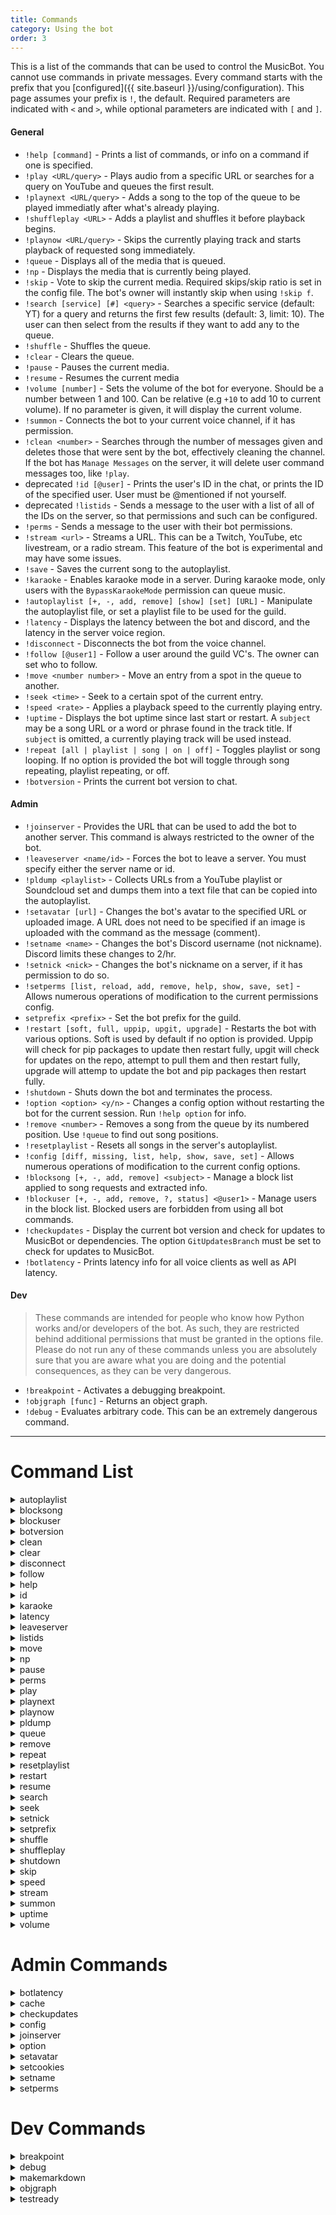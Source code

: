 ```yaml
---
title: Commands
category: Using the bot
order: 3
---
```


This is a list of the commands that can be used to control the MusicBot. You cannot use commands in private messages. Every command starts with the prefix that you [configured]({{ site.baseurl }}/using/configuration). This page assumes your prefix is `!`, the default. Required parameters are indicated with `<` and `>`, while optional parameters are indicated with `[` and `]`.

#### General

- `!help [command]` - Prints a list of commands, or info on a command if one is specified.
- `!play <URL/query>` - Plays audio from a specific URL or searches for a query on YouTube and queues the first result.
- `!playnext <URL/query>` - Adds a song to the top of the queue to be played immediatly after what's already playing.
- `!shuffleplay <URL>` - Adds a playlist and shuffles it before playback begins. 
- `!playnow <URL/query>` - Skips the currently playing track and starts playback of requested song immediately.
- `!queue` - Displays all of the media that is queued.
- `!np` - Displays the media that is currently being played.
- `!skip` - Vote to skip the current media. Required skips/skip ratio is set in the config file. The bot's owner will instantly skip when using `!skip f`.
- `!search [service] [#] <query>` - Searches a specific service (default: YT) for a query and returns the first few results (default: 3, limit: 10). The user can then select from the results if they want to add any to the queue.
- `!shuffle` - Shuffles the queue.
- `!clear` - Clears the queue.
- `!pause` - Pauses the current media.
- `!resume` - Resumes the current media
- `!volume [number]` - Sets the volume of the bot for everyone. Should be a number between 1 and 100. Can be relative (e.g `+10` to add 10 to current volume). If no parameter is given, it will display the current volume.
- `!summon` - Connects the bot to your current voice channel, if it has permission.
- `!clean <number>` - Searches through the number of messages given and deletes those that were sent by the bot, effectively cleaning the channel. If the bot has `Manage Messages` on the server, it will delete user command messages too, like `!play`.
- <span class="badge warn">deprecated</span> `!id [@user]` - Prints the user's ID in the chat, or prints the ID of the specified user. User must be @mentioned if not yourself.
- <span class="badge warn">deprecated</span> `!listids` - Sends a message to the user with a list of all of the IDs on the server, so that permissions and such can be configured.
- `!perms` - Sends a message to the user with their bot permissions.
- `!stream <url>` - Streams a URL. This can be a Twitch, YouTube, etc livestream, or a radio stream. This feature of the bot is experimental and may have some issues.
- `!save` - Saves the current song to the autoplaylist.
- `!karaoke` - Enables karaoke mode in a server. During karaoke mode, only users with the `BypassKaraokeMode` permission can queue music.
- `!autoplaylist [+, -, add, remove] [show] [set] [URL]` - Manipulate the autoplaylist file, or set a playlist file to be used for the guild.
- `!latency` - Displays the latency between the bot and discord, and the latency in the server voice region.
- `!disconnect` - Disconnects the bot from the voice channel.
- `!follow [@user1]` - Follow a user around the guild VC's. The owner can set who to follow. 
- `!move <number number>` - Move an entry from a spot in the queue to another.
- `!seek <time>` - Seek to a certain spot of the current entry. 
- `!speed <rate>` - Applies a playback speed to the currently playing entry. 
- `!uptime` - Displays the bot uptime since last start or restart. 
A `subject` may be a song URL or a word or phrase found in the track title.
If `subject` is omitted, a currently playing track will be used instead.
- `!repeat [all | playlist | song | on | off]` -   Toggles playlist or song looping.
If no option is provided the bot will toggle through song repeating, playlist repeating, or off.
- `!botversion` - Prints the current bot version to chat.


#### Admin

- `!joinserver` - Provides the URL that can be used to add the bot to another server. This command is always restricted to the owner of the bot.
- `!leaveserver <name/id>` - Forces the bot to leave a server. You must specify either the server name or id.
- `!pldump <playlist>` - Collects URLs from a YouTube playlist or Soundcloud set and dumps them into a text file that can be copied into the autoplaylist.
- `!setavatar [url]` - Changes the bot's avatar to the specified URL or uploaded image. A URL does not need to be specified if an image is uploaded with the command as the message (comment).
- `!setname <name>` - Changes the bot's Discord username (not nickname). Discord limits these changes to 2/hr.
- `!setnick <nick>` - Changes the bot's nickname on a server, if it has permission to do so.
- `!setperms [list, reload, add, remove, help, show, save, set]` - Allows numerous operations of modification to the current permissions config.
- `setprefix <prefix>` - Set the bot prefix for the guild.
- `!restart [soft, full, uppip, upgit, upgrade]` - Restarts the bot with various options. Soft is used by default if no option is provided.
Uppip will check for pip packages to update then restart fully, upgit will check for updates on the repo, attempt to pull them and then restart fully, upgrade will attemp to
update the bot and pip packages then restart fully.
- `!shutdown` - Shuts down the bot and terminates the process.
- `!option <option> <y/n>` - Changes a config option without restarting the bot for the current session. Run `!help option` for info.
- `!remove <number>` - Removes a song from the queue by its numbered position. Use `!queue` to find out song positions.
- `!resetplaylist` - Resets all songs in the server's autoplaylist.
- `!config [diff, missing, list, help, show, save, set]` - Allows numerous operations of modification to the current config options.
- `!blocksong [+, -, add, remove] <subject>` - Manage a block list applied to song requests and extracted info.
- `!blockuser [+, -, add, remove, ?, status] <@user1>` - Manage users in the block list.
Blocked users are forbidden from using all bot commands.
- `!checkupdates` - Display the current bot version and check for updates to MusicBot or dependencies.
The option `GitUpdatesBranch` must be set to check for updates to MusicBot.
- `!botlatency` -  Prints latency info for all voice clients as well as API latency.


#### Dev

> These commands are intended for people who know how Python works and/or developers of the bot. As such, they are restricted behind additional permissions that must be granted in the options file. Please do not run any of these commands unless you are absolutely sure that you are aware what you are doing and the potential consequences, as they can be very dangerous.

- `!breakpoint` - Activates a debugging breakpoint.
- `!objgraph [func]` - Returns an object graph.
- `!debug` - Evaluates arbitrary code. This can be an extremely dangerous command.

---

# Command List  

<details>
  <summary>autoplaylist</summary>

Usage:
    autoplaylist [+ | - | add | remove] [url]
        Adds or removes the specified song or currently playing song to/from the current playlist.

    autoplaylist [+ all | add all]
        Adds the entire queue to the guilds playlist.

    autoplaylist show
        Show a list of existing playlist files.

    autoplaylist set [playlist.txt]
        Set a playlist as default for this guild and reloads the guild auto playlist.

</details>

<details>
  <summary>blocksong</summary>

Usage:
    blocksong [ + | - | add | remove ] [subject]

Manage a block list applied to song requests and extracted info.
A `subject` may be a song URL or a word or phrase found in the track title.
If `subject` is omitted, a currently playing track will be used instead.

Song block list matches loosely, but is case sensitive.
So adding "Pie" will match "cherry Pie" but not "cherry pie" in checks.

</details>

<details>
  <summary>blockuser</summary>

Usage:
    blockuser [ + | - | ? | add | remove | status ] @UserName [@UserName2 ...]

Manage users in the block list.
Blocked users are forbidden from using all bot commands.

</details>

<details>
  <summary>botversion</summary>

Usage:
    botversion

Prints the current bot version to chat.

</details>

<details>
  <summary>clean</summary>

Usage:
    clean [range]

Removes up to [range] messages the bot has posted in chat. Default: 50, Max: 1000

</details>

<details>
  <summary>clear</summary>

Usage:
    clear

Clears the playlist.

</details>

<details>
  <summary>disconnect</summary>

Usage:
    disconnect

Forces the bot leave the current voice channel.

</details>

<details>
  <summary>follow</summary>

Usage:
    follow

MusicBot will automatically follow a user when they change channels.

</details>

<details>
  <summary>help</summary>

Usage:
    help [command]

Prints a help message.
If a command is specified, it prints a help message for that command.
Otherwise, it lists the available commands.

</details>

<details>
  <summary>id</summary>

Usage:
    id [@user]

Tells the user their id or the id of another user.

</details>

<details>
  <summary>karaoke</summary>

Usage:
    karaoke

Activates karaoke mode. During karaoke mode, only groups with the BypassKaraokeMode
permission in the config file can queue music.

</details>

<details>
  <summary>latency</summary>

Usage:
    latency

Prints the latency info available to MusicBot.
If connected to a voice channel, voice latency is also returned.

</details>

<details>
  <summary>leaveserver</summary>

Usage:
    leaveserver <name/ID>

Forces the bot to leave a server.
When providing names, names are case-sensitive.

</details>

<details>
  <summary>listids</summary>

Usage:
    listids [categories]

Lists the ids for various things.  Categories are:
   all, users, roles, channels

</details>

<details>
  <summary>move</summary>

Usage:
    move [Index of song to move] [Index to move song to]
    Ex: !move 1 3

Swaps the location of a song within the playlist.

</details>

<details>
  <summary>np</summary>

Usage:
    np

Displays the current song in chat.

</details>

<details>
  <summary>pause</summary>

Usage:
    pause

Pauses playback of the current song.

</details>

<details>
  <summary>perms</summary>

Usage:
    perms [@user]
Sends the user a list of their permissions, or the permissions of the user specified.

</details>

<details>
  <summary>play</summary>

Usage:
    play song_link
    play text to search for
    play spotify_uri

Adds the song to the playlist.  If a link is not provided, the first
result from a youtube search is added to the queue.

If enabled in the config, the bot will also support Spotify URLs, however
it will use the metadata (e.g song name and artist) to find a YouTube
equivalent of the song. Streaming from Spotify is not possible.

</details>

<details>
  <summary>playnext</summary>

Usage:
    playnext song_link
    playnext text to search for
    playnext spotify_uri

Adds the song to the playlist next.  If a link is not provided, the first
result from a youtube search is added to the queue.

If enabled in the config, the bot will also support Spotify URLs, however
it will use the metadata (e.g song name and artist) to find a YouTube
equivalent of the song. Streaming from Spotify is not possible.

</details>

<details>
  <summary>playnow</summary>

Usage:
    play song_link
    play text to search for
    play spotify_uri

Adds the song to be played back immediately.  If a link is not provided, the first
result from a youtube search is added to the queue.

If enabled in the config, the bot will also support Spotify URLs, however
it will use the metadata (e.g song name and artist) to find a YouTube
equivalent of the song. Streaming from Spotify is not possible.

</details>

<details>
  <summary>pldump</summary>

Usage:
    pldump url

Dumps the individual urls of a playlist

</details>

<details>
  <summary>queue</summary>

Usage:
    queue [page_number]

Prints the current song queue.
Show later entries if available by giving optional page number.

</details>

<details>
  <summary>remove</summary>

Usage:
    remove [# in queue]

Removes queued songs. If a number is specified, removes that song in the queue, otherwise removes the most recently queued song.

</details>

<details>
  <summary>repeat</summary>

Usage:
    repeat [all | playlist | song | on | off]

Toggles playlist or song looping.
If no option is provided the current song will be repeated.
If no option is provided and the song is already repeating, repeating will be turned off.

</details>

<details>
  <summary>resetplaylist</summary>

Usage:
    resetplaylist

Resets all songs in the server's autoplaylist

</details>

<details>
  <summary>restart</summary>

Usage:
    restart [soft|full|upgrade|upgit|uppip]

Restarts the bot, uses soft restart by default.
`soft` reloads config without reloading bot code.
`full` restart reloading source code and configs.
`uppip` upgrade pip packages then fully restarts.
`upgit` upgrade bot with git then fully restarts.
`upgrade` upgrade bot and packages then restarts.

</details>

<details>
  <summary>resume</summary>

Usage:
    resume

Resumes playback of a paused song.

</details>

<details>
  <summary>search</summary>

Usage:
    search [service] [number] query

Searches a service for a video and adds it to the queue.
- service: any one of the following services:
    - youtube (yt) (default if unspecified)
    - soundcloud (sc)
    - yahoo (yh)
- number: return a number of video results and waits for user to choose one
  - defaults to 3 if unspecified
  - note: If your search query starts with a number,
          you must put your query in quotes
    - ex: search 2 "I ran seagulls"
The command issuer can use reactions to indicate their response to each result.

</details>

<details>
  <summary>seek</summary>

Usage:
    seek [time]

Restarts the current song at the given time.
If time starts with + or - seek will be relative to current playback time.
Time should be given in seconds, fractional seconds are accepted.
Due to codec specifics in ffmpeg, this may not be accurate.

</details>

<details>
  <summary>setnick</summary>

Usage:
    setnick nick

Changes the bot's nickname.

</details>

<details>
  <summary>setprefix</summary>

Usage:
    setprefix prefix

If enabled by owner, set an override for command prefix with a custom prefix.

</details>

<details>
  <summary>shuffle</summary>

Usage:
    shuffle

Shuffles the server's queue.

</details>

<details>
  <summary>shuffleplay</summary>

Usage:
    shuffleplay playlist_link

Like play command but explicitly shuffles entries before adding them to the queue.

</details>

<details>
  <summary>shutdown</summary>

Usage:
    shutdown

Disconnects from voice channels and closes the bot process.

</details>

<details>
  <summary>skip</summary>

Usage:
    skip [force/f]

Skips the current song when enough votes are cast.
Owners and those with the instaskip permission can add 'force' or 'f' after the command to force skip.

</details>

<details>
  <summary>speed</summary>

Usage:
    speed [rate]

Apply a speed to the currently playing track.
The rate must be between 0.5 and 100.0 due to ffmpeg limits.
Stream playback does not support speed adjustments.

</details>

<details>
  <summary>stream</summary>

Usage:
    stream song_link

Enqueue a media stream.
This could mean an actual stream like Twitch or shoutcast, or simply streaming
media without pre-downloading it.  Note: FFmpeg is notoriously bad at handling
streams, especially on poor connections.  You have been warned.

</details>

<details>
  <summary>summon</summary>

Usage:
    summon

Call the bot to the summoner's voice channel.

</details>

<details>
  <summary>uptime</summary>

Usage:
    uptime

Displays the MusicBot uptime, since last start/restart.

</details>

<details>
  <summary>volume</summary>

Usage:
    volume (+/-)[volume]

Sets the playback volume. Accepted values are from 1 to 100.
Putting + or - before the volume will make the volume change relative to the current volume.

</details>

# Admin Commands  

<details>
  <summary>botlatency</summary>

Usage:
    botlatency

Prints latency info for all voice clients.

</details>

<details>
  <summary>cache</summary>

Usage:
    cache

Display cache storage info or clear cache files.
Valid options are:  info, update, clear

</details>

<details>
  <summary>checkupdates</summary>

Usage:
    checkupdates

Display the current bot version and check for updates to MusicBot or dependencies.
The option `GitUpdatesBranch` must be set to check for updates to MusicBot.

</details>

<details>
  <summary>config</summary>

Usage:
    config missing
        Shows help text about any missing config options.

    config diff
        Lists the names of options which have been changed since loading config file.

    config list
        List the available config options and their sections.

    config reload
        Reload the options.ini file from disk.

    config help [Section] [Option]
        Shows help text for a specific option.

    config show [Section] [Option]
        Display the current value of the option.

    config save [Section] [Option]
        Saves the current current value to the options file.

    config set [Section] [Option] [value]
        Validates the option and sets the config for the session, but not to file.

This command allows management of MusicBot config options file.

</details>

<details>
  <summary>joinserver</summary>

Usage:
    joinserver

Generate an invite link that can be used to add this bot to another server.

</details>

<details>
  <summary>option</summary>

Usage:
    option [option] [on/y/enabled/off/n/disabled]

Changes a config option without restarting the bot. Changes aren't permanent and
only last until the bot is restarted. To make permanent changes, edit the
config file.

Valid options:
    autoplaylist, save_videos, now_playing_mentions, auto_playlist_random, auto_pause,
    delete_messages, delete_invoking, write_current_song, round_robin_queue

For information about these options, see the option's comment in the config file.

</details>

<details>
  <summary>setavatar</summary>

Usage:
    setavatar [url]

Changes the bot's avatar.
Attaching a file and leaving the url parameter blank also works.

</details>

<details>
  <summary>setcookies</summary>

Usage:
    setcookies [ off | on ]
        Disable or enable cookies.txt file without deleting it.

    setcookies
        Update the cookies.txt file using a supplied attachment.

Note:
  When updating cookies, you must upload a file named cookies.txt
  If cookies are disabled, uploading will enable the feature.
  Uploads will delete existing cookies, including disabled cookies file.

WARNING:
  Copying cookies can risk exposing your personal information or accounts,
  and may result in account bans or theft if you are not careful.
  It is not recommended due to these risks, and you should not use this
  feature if you do not understand how to avoid the risks.

</details>

<details>
  <summary>setname</summary>

Usage:
    setname name

Changes the bot's username.
Note: This operation is limited by discord to twice per hour.

</details>

<details>
  <summary>setperms</summary>

Usage:
    setperms list
        show loaded groups and list permission options.

    setperms reload
        reloads permissions from the permissions.ini file.

    setperms add [GroupName]
        add new group with defaults.

    setperms remove [GroupName]
        remove existing group.

    setperms help [PermName]
        show help text for the permission option.

    setperms show [GroupName] [PermName]
        show permission value for given group and permission.

    setperms save [GroupName]
        save permissions group to file.

    setperms set [GroupName] [PermName] [Value]
        set permission value for the group.

</details>

# Dev Commands  

<details>
  <summary>breakpoint</summary>

Do nothing but print a critical level error to the log.

</details>

<details>
  <summary>debug</summary>

Usage:
    debug [one line of code]
        OR
    debug ` ` `py
    many lines
    of python code.
    ` ` `

    This command will execute python code in the commands scope.
    First eval() is attempted, if exceptions are thrown exec() is tried.
    If eval is successful, its return value is displayed.
    If exec is successful, a value can be set to local variable `result`
    and that value will be returned.

</details>

<details>
  <summary>makemarkdown</summary>

Usage:
    makemarkdown opts
        Make markdown for options.
    makemarkdown perms
        Make markdown for permissions.
    makemarkdown help
        Make markdown for commands and help.

Command to generate markdown for options and permissions files.
Contents are generated from code and not pulled from the files!

</details>

<details>
  <summary>objgraph</summary>

Interact with objgraph to make it spill the beans.

</details>

<details>
  <summary>testready</summary>
Command used to signal command testing.
</details>

